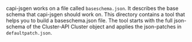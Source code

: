 capi-jsgen works on a file called `baseschema.json`. It describes the base schema that capi-jsgen should work on. This directory contains a tool that helps you to build a baseschema.json file. The tool starts with the full json-schema of the Cluster-API Cluster object and applies the json-patches in `defaultpatch.json`.